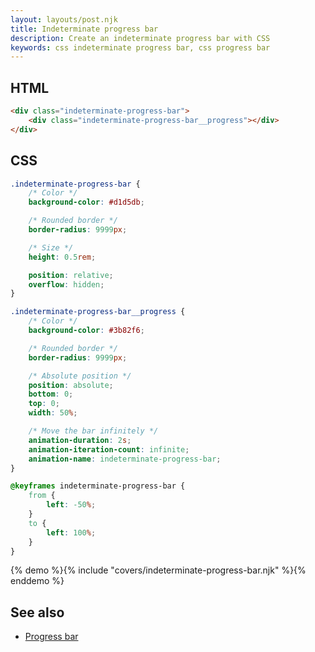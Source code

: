 ```yaml
---
layout: layouts/post.njk
title: Indeterminate progress bar
description: Create an indeterminate progress bar with CSS
keywords: css indeterminate progress bar, css progress bar
---
```


## HTML

```html
<div class="indeterminate-progress-bar">
    <div class="indeterminate-progress-bar__progress"></div>
</div>
```

## CSS

```css
.indeterminate-progress-bar {
    /* Color */
    background-color: #d1d5db;

    /* Rounded border */
    border-radius: 9999px;

    /* Size */
    height: 0.5rem;

    position: relative;
    overflow: hidden;
}

.indeterminate-progress-bar__progress {
    /* Color */
    background-color: #3b82f6;

    /* Rounded border */
    border-radius: 9999px;

    /* Absolute position */
    position: absolute;
    bottom: 0;
    top: 0;
    width: 50%;

    /* Move the bar infinitely */
    animation-duration: 2s;
    animation-iteration-count: infinite;
    animation-name: indeterminate-progress-bar;
}

@keyframes indeterminate-progress-bar {
    from {
        left: -50%;
    }
    to {
        left: 100%;
    }
}
```

{% demo %}{% include "covers/indeterminate-progress-bar.njk" %}{% enddemo %}

## See also

-   [Progress bar](/progress-bar/)
